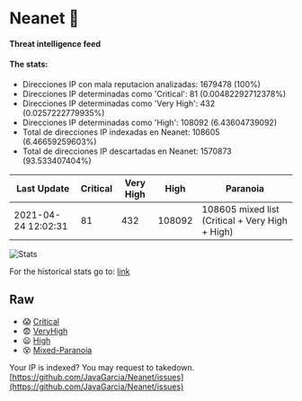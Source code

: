 # Neanet :hocho:
#### Threat intelligence feed
#### The stats:

- Direcciones IP con mala reputacion analizadas: 1679478 (100%)
- Direcciones IP determinadas como 'Critical':  81 (0.00482292712378%)
- Direcciones IP determinadas como 'Very High':  432 (0.0257222779935%)
- Direcciones IP determinadas como 'High':  108092 (6.43604739092)
- Total de direcciones IP indexadas en Neanet:  108605 (6.46659259603%)
- Total de direcciones IP descartadas en Neanet:  1570873 (93.533407404%)

| Last Update | Critical | Very High | High | Paranoia |
| --- | --- | --- | --- | --- |
| 2021-04-24 12:02:31 | 81 | 432 | 108092 | 108605 mixed list (Critical + Very High + High)|

![Stats](https://docs.google.com/spreadsheets/d/e/2PACX-1vSnaNMIXVabIpDJjufMlzH7poXnshF3mgd8Is1g9ytUEzVsP5my4Trn8f-xkoLLQ38xpL3HtmUexLo6/pubchart?oid=501124687&format=image)

For the historical stats go to: [link](/stats.csv)
## Raw
- :scream: [Critical](https://raw.githubusercontent.com/JavaGarcia/Neanet/master/blacklists/neanet_critical.txt)
- :fearful: [VeryHigh](https://raw.githubusercontent.com/JavaGarcia/Neanet/master/blacklists/neanet_veryHigh.txtt)
- :frowning: [High](https://raw.githubusercontent.com/JavaGarcia/Neanet/master/blacklists/neanet_high.txt)
- :dizzy_face: [Mixed-Paranoia](https://raw.githubusercontent.com/JavaGarcia/Neanet/master/blacklists/neanet_all.txt)


Your IP is indexed? You may request to takedown. [https://github.com/JavaGarcia/Neanet/issues](https://github.com/JavaGarcia/Neanet/issues)





























































































































































































































































































































































































































































































































































































































































































































































































































































































































































































































































































































































































































































































































































































































































































































































































































































































































































































































































































































































































































































































































































































































































































































































































































































































































































































































































































































































































































































































































































































































































































































































































































































































































































































































































































































































































































































































































































































































































































































































































































































































































































































































































































































































































































































































































































































































































































































































































































































































































































































































































































































































































































































































































































































































































































































































































































































































































































































































































































































































































































































